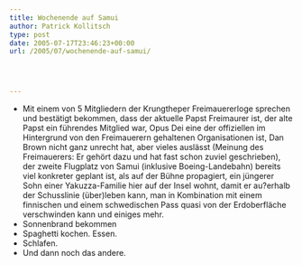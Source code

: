 ```yaml
---
title: Wochenende auf Samui
author: Patrick Kollitsch
type: post
date: 2005-07-17T23:46:23+00:00
url: /2005/07/wochenende-auf-samui/




---
```

  * Mit einem von 5 Mitgliedern der Krungtheper Freimauererloge sprechen und bestätigt bekommen, dass der aktuelle Papst Freimaurer ist, der alte Papst ein führendes Mitglied war, Opus Dei eine der offiziellen im Hintergrund von den Freimauerern gehaltenen Organisationen ist, Dan Brown nicht ganz unrecht hat, aber vieles auslässt (Meinung des Freimauerers: Er gehört dazu und hat fast schon zuviel geschrieben), der zweite Flugplatz von Samui (inklusive Boeing-Landebahn) bereits viel konkreter geplant ist, als auf der Bühne propagiert, ein jüngerer Sohn einer Yakuzza-Familie hier auf der Insel wohnt, damit er au?erhalb der Schusslinie (über)leben kann, man in Kombination mit einem finnischen und einem schwedischen Pass quasi von der Erdoberfläche verschwinden kann und einiges mehr.
  * Sonnenbrand bekommen
  * Spaghetti kochen. Essen.
  * Schlafen.
  * Und dann noch das andere.